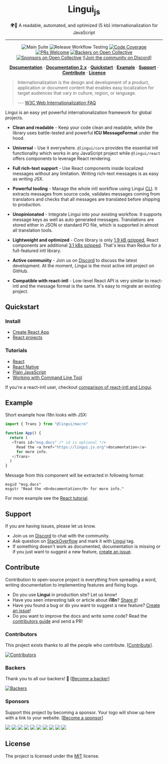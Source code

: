 <div align="center">
<h1>Lingui<sub>js</sub></h1>

🌍📖 A readable, automated, and optimized (5 kb) internationalization for JavaScript

<hr />

![Main Suite][Badge-MainSuite-GithubCI]
![Release Workflow Testing][Badge-ReleaseWorkflowTesting-GithubCI]
[![Code Coverage][Badge-Coverage]][Coverage]
[![PRs Welcome][Badge-PRWelcome]][PRWelcome]
[![Backers on Open Collective][Badge-ocbackers]][ocbackers-local]
[![Sponsors on Open Collective][Badge-ocsponsors]][ocsponsors-local]
[![Join the community on Discord]][Discord]

[**Documentation**][Documentation] · [**Documentation 2.x**](https://js-lingui-git-stable-2x.lingui-js.vercel.app/) · [**Quickstart**](#quickstart) · [**Example**](#example) · [**Support**](#support) · [**Contribute**](#contribute) · [**Licence**](#licence)
</div>

> Internationalization is the design and development of a product, application or document content that enables easy localization for target audiences that vary in culture, region, or language.
>
> --- [ W3C Web Internationalization FAQ](https://www.w3.org/International/questions/qa-i18n)


Lingui is an easy yet powerful internationalization framework for global projects.

- **Clean and readable** - Keep your code clean and readable, while the library uses
  battle-tested and powerful **ICU MessageFormat** under the hood.

- **Universal** - Use it everywhere. `@lingui/core` provides the essential intl
  functionality which works in any JavaScript project while `@lingui/react` offers
  components to leverage React rendering.

- **Full rich-text support** - Use React components inside localized messages
  without any limitation. Writing rich-text messages is as easy as writing JSX.

- **Powerful tooling** - Manage the whole intl workflow using Lingui [CLI][RefCLI]. It
  extracts messages from source code, validates messages coming from translators and
  checks that all messages are translated before shipping to production.

- **Unopinionated** - Integrate Lingui into your existing workflow. It supports
  message keys as well as auto generated messages. Translations are stored either in
  JSON or standard PO file, which is supported in almost all translation tools.

- **Lightweight and optimized** - Core library is only [1.9 kB gzipped][BundleCore],
  React components are additional [3.1 kBs gzipped][BundleReact]. That's less than Redux
  for a full-featured intl library.

- **Active community** - Join us on [Discord][Discord] to discuss the latest development.
  At the moment, Lingui is the most active intl project on GitHub.

- **Compatible with react-intl** - Low-level React API is very similar to react-intl
  and the message format is the same. It's easy to migrate an existing project.

## Quickstart

### Install

- [Create React App][TutorialSetupCRA]
- [React projects][TutorialSetupReact]

### Tutorials

- [React][TutorialReact]
- [React Native][TutorialReactNative]
- [Plain JavaScript][TutorialJavaScript]
- [Working with Command Line Tool][TutorialCLI]

If you're a react-intl user, checkout
[comparison of react-intl and Lingui](https://lingui.js.org/misc/react-intl.html).

## Example

Short example how i18n looks with JSX:

```js
import { Trans } from "@lingui/macro"

function App() {
  return (
   <Trans id="msg.docs" /* id is optional */>
     Read the <a href="https://lingui.js.org">documentation</a>
     for more info.
   </Trans>
  )
}
```

Message from this component will be extracted in following format:

```po
msgid "msg.docs"
msgstr "Read the <0>documentation</0> for more info."
```

For more example see the [React tutorial][TutorialReact].

## Support

If you are having issues, please let us know.

- Join us on [Discord](https://discord.gg/gFWwAYnMtA) to chat with the community.
- Ask question on [StackOverflow](https://stackoverflow.com/questions/ask?tags=jsLingui)
  and mark it with [Lingui](https://stackoverflow.com/questions/tagged/jslingui) tag.
- If something doesn't work as documented, documentation is missing or if you just want
  to suggest a new feature, [create an issue][Issues].

## Contribute

Contribution to open-source project is everything from spreading a word, writing
documentation to implementing features and fixing bugs.

- Do you use **Lingui** in production site? Let us know!
- Have you seen interesting talk or article about **i18n**?
  [Share it](https://github.com/lingui/js-lingui/edit/main/docs/misc/talks-about-i18n.rst)!
- Have you found a bug or do you want to suggest a new feature? [Create an issue][Issues]!
- Do you want to improve the docs and write some code?
  Read the [contributors guide][Contributing] and send a PR!

### Contributors

This project exists thanks to all the people who contribute. [[Contribute](CONTRIBUTING.md)].

[![Contributors][Img-Contributors]][Contributors]

### Backers

Thank you to all our backers! 🙏 [[Become a backer](https://opencollective.com/js-lingui#backer)]

[![Backers][Img-Backers]][Backers]

### Sponsors

Support this project by becoming a sponsor. Your logo will show up here with a link to your website. [[Become a sponsor](https://opencollective.com/js-lingui#sponsor)]

<a href="https://opencollective.com/js-lingui/sponsor/0/website" target="_blank"><img src="https://opencollective.com/js-lingui/sponsor/0/avatar.svg"></a>
<a href="https://opencollective.com/js-lingui/sponsor/1/website" target="_blank"><img src="https://opencollective.com/js-lingui/sponsor/1/avatar.svg"></a>
<a href="https://opencollective.com/js-lingui/sponsor/2/website" target="_blank"><img src="https://opencollective.com/js-lingui/sponsor/2/avatar.svg"></a>
<a href="https://opencollective.com/js-lingui/sponsor/3/website" target="_blank"><img src="https://opencollective.com/js-lingui/sponsor/3/avatar.svg"></a>
<a href="https://opencollective.com/js-lingui/sponsor/4/website" target="_blank"><img src="https://opencollective.com/js-lingui/sponsor/4/avatar.svg"></a>
<a href="https://opencollective.com/js-lingui/sponsor/5/website" target="_blank"><img src="https://opencollective.com/js-lingui/sponsor/5/avatar.svg"></a>
<a href="https://opencollective.com/js-lingui/sponsor/6/website" target="_blank"><img src="https://opencollective.com/js-lingui/sponsor/6/avatar.svg"></a>
<a href="https://opencollective.com/js-lingui/sponsor/7/website" target="_blank"><img src="https://opencollective.com/js-lingui/sponsor/7/avatar.svg"></a>
<a href="https://opencollective.com/js-lingui/sponsor/8/website" target="_blank"><img src="https://opencollective.com/js-lingui/sponsor/8/avatar.svg"></a>
<a href="https://opencollective.com/js-lingui/sponsor/9/website" target="_blank"><img src="https://opencollective.com/js-lingui/sponsor/9/avatar.svg"></a>

## License

The project is licensed under the [MIT][License] license.

[ReactIntl]: https://github.com/yahoo/react-intl
[Documentation]: https://lingui.js.org/
[TutorialReact]: https://lingui.js.org/tutorials/react.html
[TutorialReactNative]: https://lingui.js.org/tutorials/react-native.html
[TutorialJavaScript]: https://lingui.js.org/tutorials/javascript.html
[TutorialCLI]: https://lingui.js.org/tutorials/cli.html
[TutorialSetupCRA]: https://lingui.js.org/tutorials/setup-cra.html
[TutorialSetupReact]: https://lingui.js.org/tutorials/setup-react.html
[RefCLI]: https://lingui.js.org/ref/cli.html

[Badge-MainSuite-GithubCI]: https://github.com/lingui/js-lingui/workflows/main-suite/badge.svg
[Badge-ReleaseWorkflowTesting-GithubCI]: https://github.com/lingui/js-lingui/workflows/release-workflow-test/badge.svg
[Badge-CI]: https://img.shields.io/circleci/project/github/lingui/js-lingui/main.svg
[Badge-AppVeyor]: https://ci.appveyor.com/api/projects/status/0wjdm3qofrjo2c4n/branch/main?svg=true
[Badge-Coverage]: https://img.shields.io/codecov/c/github/lingui/js-lingui/main.svg
[Badge-PRWelcome]: https://img.shields.io/badge/PRs-welcome-brightgreen.svg?style=flat-square
[Badge-ocbackers]: https://opencollective.com/js-lingui/backers/badge.svg
[Badge-ocsponsors]: https://opencollective.com/js-lingui/sponsors/badge.svg
[Img-Contributors]: https://opencollective.com/js-lingui/contributors.svg?width=890&button=false
[Contributors]: https://github.com/lingui/js-lingui/graphs/contributors
[Img-Backers]: https://opencollective.com/js-lingui/backers.svg?width=890
[Backers]: https://opencollective.com/js-lingui#backers

[CI]: https://circleci.com/gh/lingui/js-lingui/tree/main
[AppVeyor]: https://ci.appveyor.com/project/tricoder42/js-lingui/branch/main
[Coverage]: https://codecov.io/gh/lingui/js-lingui
[License]: https://github.com/lingui/js-lingui/blob/main/LICENSE
[Contributing]: https://github.com/lingui/js-lingui/blob/main/CONTRIBUTING.md
[Issues]: https://github.com/lingui/js-lingui/issues/new/choose
[PRWelcome]: http://makeapullrequest.com
[Indiegogo]: https://igg.me/at/js-lingui/x/4367619
[ocbackers-local]: #backers
[ocsponsors-local]: #sponsors
[BundleReact]: https://bundlephobia.com/result?p=@lingui/react
[BundleCore]: https://bundlephobia.com/result?p=@lingui/core
[Discord]: https://discord.gg/gFWwAYnMtA
